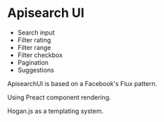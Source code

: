 Apisearch UI
============
- Search input
- Filter rating
- Filter range
- Filter checkbox
- Pagination
- Suggestions

ApisearchUI is based on a Facebook's Flux pattern.

Using Preact component rendering.

Hogan.js as a templating system.

